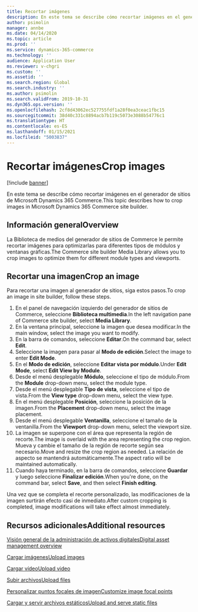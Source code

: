 ```yaml
---
title: Recortar imágenes
description: En este tema se describe cómo recortar imágenes en el generador de sitios de Microsoft Dynamics 365 Commerce.
author: psimolin
manager: annbe
ms.date: 04/14/2020
ms.topic: article
ms.prod: ''
ms.service: dynamics-365-commerce
ms.technology: ''
audience: Application User
ms.reviewer: v-chgri
ms.custom: ''
ms.assetid: ''
ms.search.region: Global
ms.search.industry: ''
ms.author: psimolin
ms.search.validFrom: 2019-10-31
ms.dyn365.ops.version: ''
ms.openlocfilehash: 2cf8d43062ec527755fdf1a28f0ea3ceac1fbc15
ms.sourcegitcommit: 38d40c331c8894acb7b119c5073e3088b54776c1
ms.translationtype: HT
ms.contentlocale: es-ES
ms.lasthandoff: 01/15/2021
ms.locfileid: "5003837"
---
```

# <a name="crop-images"></a><span data-ttu-id="13afa-103">Recortar imágenes</span><span class="sxs-lookup"><span data-stu-id="13afa-103">Crop images</span></span>

[!include [banner](includes/banner.md)]

<span data-ttu-id="13afa-104">En este tema se describe cómo recortar imágenes en el generador de sitios de Microsoft Dynamics 365 Commerce.</span><span class="sxs-lookup"><span data-stu-id="13afa-104">This topic describes how to crop images in Microsoft Dynamics 365 Commerce site builder.</span></span>

## <a name="overview"></a><span data-ttu-id="13afa-105">Información general</span><span class="sxs-lookup"><span data-stu-id="13afa-105">Overview</span></span>

<span data-ttu-id="13afa-106">La Biblioteca de medios del generador de sitios de Commerce le permite recortar imágenes para optimizarlas para diferentes tipos de módulos y ventanas gráficas.</span><span class="sxs-lookup"><span data-stu-id="13afa-106">The Commerce site builder Media Library allows you to crop images to optimize them for different module types and viewports.</span></span>

## <a name="crop-an-image"></a><span data-ttu-id="13afa-107">Recortar una imagen</span><span class="sxs-lookup"><span data-stu-id="13afa-107">Crop an image</span></span>

<span data-ttu-id="13afa-108">Para recortar una imagen al generador de sitios, siga estos pasos.</span><span class="sxs-lookup"><span data-stu-id="13afa-108">To crop an image in site builder, follow these steps.</span></span>

1. <span data-ttu-id="13afa-109">En el panel de navegación izquierdo del generador de sitios de Commerce, seleccione **Biblioteca multimedia**.</span><span class="sxs-lookup"><span data-stu-id="13afa-109">In the left navigation pane of Commerce site builder, select **Media Library**.</span></span>
1. <span data-ttu-id="13afa-110">En la ventana principal, seleccione la imagen que desea modificar.</span><span class="sxs-lookup"><span data-stu-id="13afa-110">In the main window, select the image you want to modify.</span></span>
1. <span data-ttu-id="13afa-111">En la barra de comandos, seleccione **Editar**.</span><span class="sxs-lookup"><span data-stu-id="13afa-111">On the command bar, select **Edit**.</span></span>
1. <span data-ttu-id="13afa-112">Seleccione la imagen para pasar al **Modo de edición**.</span><span class="sxs-lookup"><span data-stu-id="13afa-112">Select the image to enter **Edit Mode**.</span></span>
1. <span data-ttu-id="13afa-113">En el **Modo de edición**, seleccione **Editar vista por módulo**.</span><span class="sxs-lookup"><span data-stu-id="13afa-113">Under **Edit Mode**, select **Edit View by Module**.</span></span>
1. <span data-ttu-id="13afa-114">Desde el menú desplegable **Módulo**, seleccione el tipo de módulo.</span><span class="sxs-lookup"><span data-stu-id="13afa-114">From the **Module** drop-down menu, select the module type.</span></span>
1. <span data-ttu-id="13afa-115">Desde el menú desplegable **Tipo de vista**, seleccione el tipo de vista.</span><span class="sxs-lookup"><span data-stu-id="13afa-115">From the **View type** drop-down menu, select the view type.</span></span>
1. <span data-ttu-id="13afa-116">En el menú desplegable **Posición**, seleccione la posición de la imagen.</span><span class="sxs-lookup"><span data-stu-id="13afa-116">From the **Placement** drop-down menu, select the image placement.</span></span>
1. <span data-ttu-id="13afa-117">Desde el menú desplegable **Ventanilla**, seleccione el tamaño de la ventanilla.</span><span class="sxs-lookup"><span data-stu-id="13afa-117">From the **Viewport** drop-down menu, select the viewport size.</span></span>
1. <span data-ttu-id="13afa-118">La imagen se superpone con el área que representa la región de recorte.</span><span class="sxs-lookup"><span data-stu-id="13afa-118">The image is overlaid with the area representing the crop region.</span></span> <span data-ttu-id="13afa-119">Mueva y cambie el tamaño de la región de recorte según sea necesario.</span><span class="sxs-lookup"><span data-stu-id="13afa-119">Move and resize the crop region as needed.</span></span> <span data-ttu-id="13afa-120">La relación de aspecto se mantendrá automáticamente.</span><span class="sxs-lookup"><span data-stu-id="13afa-120">The aspect ratio will be maintained automatically.</span></span>
1. <span data-ttu-id="13afa-121">Cuando haya terminado, en la barra de comandos, seleccione **Guardar** y luego seleccione **Finalizar edición**.</span><span class="sxs-lookup"><span data-stu-id="13afa-121">When you're done, on the command bar, select **Save**, and then select **Finish editing**.</span></span> 

<span data-ttu-id="13afa-122">Una vez que se completa el recorte personalizado, las modificaciones de la imagen surtirán efecto casi de inmediato.</span><span class="sxs-lookup"><span data-stu-id="13afa-122">After custom cropping is completed, image modifications will take effect almost immediately.</span></span>

## <a name="additional-resources"></a><span data-ttu-id="13afa-123">Recursos adicionales</span><span class="sxs-lookup"><span data-stu-id="13afa-123">Additional resources</span></span>

[<span data-ttu-id="13afa-124">Visión general de la administración de activos digitales</span><span class="sxs-lookup"><span data-stu-id="13afa-124">Digital asset management overview</span></span>](dam-overview.md)

[<span data-ttu-id="13afa-125">Cargar imágenes</span><span class="sxs-lookup"><span data-stu-id="13afa-125">Upload images</span></span>](dam-upload-images.md)

[<span data-ttu-id="13afa-126">Cargar vídeo</span><span class="sxs-lookup"><span data-stu-id="13afa-126">Upload video</span></span>](dam-upload-video.md)

[<span data-ttu-id="13afa-127">Subir archivos</span><span class="sxs-lookup"><span data-stu-id="13afa-127">Upload files</span></span>](dam-upload-files.md)

[<span data-ttu-id="13afa-128">Personalizar puntos focales de imagen</span><span class="sxs-lookup"><span data-stu-id="13afa-128">Customize image focal points</span></span>](dam-custom-focal-point.md)

[<span data-ttu-id="13afa-129">Cargar y servir archivos estáticos</span><span class="sxs-lookup"><span data-stu-id="13afa-129">Upload and serve static files</span></span>](upload-serve-static-files.md)
